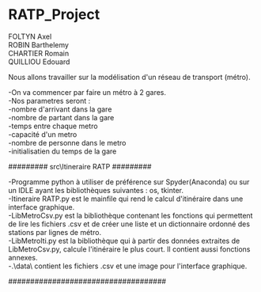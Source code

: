 # RATP_Project

FOLTYN Axel  
ROBIN Barthelemy  
CHARTIER Romain  
QUILLIOU Edouard  

Nous allons travailler sur la modélisation d'un réseau de transport (métro).  

 -On va commencer par faire un métro à 2 gares.  
 -Nos parametres seront :  
 -nombre d'arrivant dans la gare  
 -nombre de partant dans la gare  
 -temps entre chaque metro  
 -capacité d'un metro  
 -nombre de personne dans le metro  
 -initialisatien du temps de la gare  

######### src\Itineraire RATP #########  

-Programme python à utiliser de préférence sur Spyder(Anaconda) ou sur un IDLE ayant les bibliothèques suivantes : os, tkinter.  
-Itineraire RATP.py est le mainfile qui rend le calcul d'itinéraire dans une interface graphique.  
-LibMetroCsv.py est la bibliothèque contenant les fonctions qui permettent de lire les fichiers .csv et de créer une liste et un dictionnaire ordonné des stations par lignes de métro.  
-LibMetroIti.py est la bibliothèque qui à partir des données extraites de LibMetroCsv.py, calcule l'itinéraire le plus court. Il contient aussi fonctions annexes.  
-.\\data\\ contient les fichiers .csv et une image pour l'interface graphique.  

####################################  
